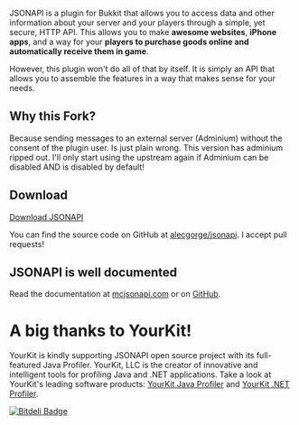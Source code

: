 JSONAPI is a plugin for Bukkit that allows you to access data and other information about your server and your players through a simple, yet secure, HTTP API. This allows you to make **awesome websites**, **iPhone apps**, and a way for your **players to purchase goods online and automatically receive them in game**.

However, this plugin won't do all of that by itself. It is simply an API that allows you to assemble the features in a way that makes sense for your needs.

## Why this Fork?

Because sending messages to an external server (Adminium) without the consent of the plugin user. Is just plain wrong. This version has adminium ripped out. I'll only start using the upstream again if Adminium can be disabled AND is disabled by default!

## Download

[Download JSONAPI](https://github.com/alecgorge/jsonapi/releases)

You can find the source code on GitHub at [alecgorge/jsonapi](https://github.com/alecgorge/jsonapi). I accept pull requests!

## JSONAPI is well documented

Read the documentation at [mcjsonapi.com](http://mcjsonapi.com) or on [GitHub](site/contents/index.markdown).

# A big thanks to YourKit!

YourKit is kindly supporting JSONAPI open source project with its full-featured Java Profiler.
YourKit, LLC is the creator of innovative and intelligent tools for profiling
Java and .NET applications. Take a look at YourKit's leading software products:
[YourKit Java Profiler](http://www.yourkit.com/java/profiler/index.jsp) and
[YourKit .NET Profiler](http://www.yourkit.com/.net/profiler/index.jsp)</a>.

[![Bitdeli Badge](https://d2weczhvl823v0.cloudfront.net/alecgorge/jsonapi/trend.png)](https://bitdeli.com/free "Bitdeli Badge")

